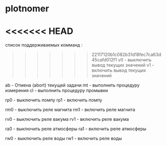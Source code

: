 # plotnomer

<<<<<<< HEAD
=======

список поддерживаемых комманд :

>>>>>>> 22117120b1c082b31d18fec7ca63d45cafd012f1
v0 - выключить вывод текущих значений
v1 - включить вывод текущих значений

ab - Отмена (abort) текущей задачи
mt - выполнить процедуру измерения
cl - выполнить процедуру промывки

rp0 - выключить помпу
rp1 - включить помпу

rm0 - выключить реле магнита
rm1 - включить реле магнита

rv0 - выключить реле вакума
rv1 - включить реле вакума

ra0 - выключить реле атмосферы
ra1 - включить реле атмосферы

rw0 - выключить реле воды
rw1 - включить реле воды
